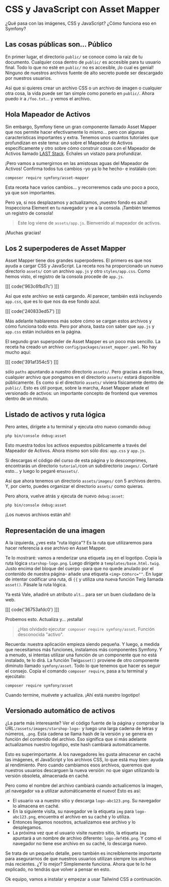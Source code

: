 # CSS y JavaScript con Asset Mapper

¿Qué pasa con las imágenes, CSS y JavaScript? ¿Cómo funciona eso en Symfony?

## Las cosas públicas son... Público

En primer lugar, el directorio `public/` se conoce como la raíz de tu documento. Cualquier cosa dentro de `public/` es accesible para tu usuario final. Todo lo que no esté en `public/` no es accesible, ¡lo cual es genial! Ninguno de nuestros archivos fuente de alto secreto puede ser descargado por nuestros usuarios.

Así que si quieres crear un archivo CSS o un archivo de imagen o cualquier otra cosa, la vida puede ser tan simple como ponerlo en `public/`. Ahora puedo ir a `/foo.txt`... y vemos el archivo.

## Hola Mapeador de Activos

Sin embargo, Symfony tiene un gran componente llamado Asset Mapper que nos permite hacer efectivamente lo mismo... pero con algunas características importantes y extra. Tenemos unos cuantos tutoriales que profundizan en este tema: uno sobre el Mapeador de Activos específicamente y otro sobre cómo construir cosas con el Mapeador de Activos llamado [LAST Stack](https://symfonycasts.com/screencast/last-stack). Échales un vistazo para profundizar.

¡Pero vamos a sumergirnos en las amistosas aguas del Mapeador de Activos! Confirma todos tus cambios -yo ya lo he hecho- e instálalo con:

```terminal
composer require symfony/asset-mapper
```

Esta receta hace varios cambios... y recorreremos cada uno poco a poco, ya que son importantes.

Pero ya, si nos desplazamos y actualizamos, ¡nuestro fondo es azul! Inspecciona Element en tu navegador y ve a la consola. ¡También tenemos un registro de consola!

> Este log viene de `assets/app.js`. Bienvenido al mapeador de activos.

¡Muchas gracias!

## Los 2 superpoderes de Asset Mapper

Asset Mapper tiene dos grandes superpoderes. El primero es que nos ayuda a cargar CSS y JavaScript. La receta nos ha proporcionado un nuevo directorio `assets/` con un archivo `app.js` y otro `styles/app.css`. Como hemos visto, el registro de la consola procede de `app.js`. 

[[[ code('963c6fbd7c') ]]]

Así que este archivo se está cargando. Al parecer, también está incluyendo `app.css`, que es lo que nos da ese fondo azul.

[[[ code('240833ed57') ]]]

Más adelante hablaremos más sobre cómo se cargan estos archivos y cómo funciona todo esto. Pero por ahora, basta con saber que `app.js` y `app.css` están incluidos en la página.

El segundo gran superpoder de Asset Mapper es un poco más sencillo. La receta ha creado un archivo `config/packages/asset_mapper.yaml`. No hay mucho aquí:

[[[ code('391af354c5') ]]]

sólo `paths` apuntando a nuestro directorio `assets/`. Pero gracias a esta línea, cualquier archivo que pongamos en el directorio `assets/` estará disponible públicamente. Es como si el directorio `assets/` viviera físicamente dentro de `public/`. Esto es útil porque, sobre la marcha, Asset Mapper añade el versionado de activos: un importante concepto de frontend que veremos dentro de un minuto.

## Listado de activos y ruta lógica

Pero antes, dirígete a tu terminal y ejecuta otro nuevo comando `debug`:

```terminal
php bin/console debug:asset
```

Esto muestra todos los activos expuestos públicamente a través del Mapeador de Activos. Ahora mismo son sólo dos: `app.css` y `app.js`. 

Si descargas el código del curso de esta página y lo descomprimes, encontrarás un directorio `tutorial/`con un subdirectorio `images/`. Cortaré esto... y luego lo pegaré en`assets/`.

Así que ahora tenemos un directorio `assets/images/` con 5 archivos dentro. Y, por cierto, puedes organizar el directorio `assets/` como quieras.

Pero ahora, vuelve atrás y ejecuta de nuevo `debug:asset`:

```terminal-silent
php bin/console debug:asset
```

¡Los nuevos archivos están ahí!

## Representación de una imagen

A la izquierda, ¿ves esta "ruta lógica"? Es la ruta que utilizaremos para hacer referencia a ese archivo en Asset Mapper.

Te lo mostraré: vamos a renderizar una etiqueta `img` en el logotipo. Copia la ruta lógica `starshop-logo.png`. Luego dirígete a `templates/base.html.twig`. Justo encima del bloque del cuerpo -para que no quede anulado por el contenido de nuestra página- añade una etiqueta `<img>` con`src=""`. En lugar de intentar codificar una ruta, di `{{` y utiliza una nueva función Twig llamada `asset()`. Pásale la ruta lógica.

Ya está Vale, añadiré un atributo `alt`... para ser un buen ciudadano de la web. 

[[[ code('36753afdc0') ]]]

Probemos esto. Actualiza y... ¡estalla!

> ¿Has olvidado ejecutar` composer require symfony/asset`. Función desconocida "activo".

Recuerda: nuestra aplicación empieza siendo pequeña. Y luego, a medida que necesitamos más funciones, instalamos más componentes Symfony. Y a menudo, si intentas utilizar una función de un componente que no está instalado, te lo dirá. La función Twig`asset()` proviene de otro componente diminuto llamado `symfony/asset`. Todo lo que tenemos que hacer es seguir el consejo. Copia el comando `composer require`, pasa a tu terminal y ejecútalo:

```terminal-silent
composer require symfony/asset
```

Cuando termine, muévete y actualiza. ¡Ahí está nuestro logotipo!

## Versionado automático de activos

¿La parte más interesante? Ver el código fuente de la página y comprobar la URL:`/assets/images/starshop-logo-` y luego una larga cadena de letras y números, `.png`. Esta cadena se llama hash de la versión y se genera en función del contenido del archivo. Eso significa que si más adelante actualizamos nuestro logotipo, este hash cambiará automáticamente.

Esto es superimportante. A los navegadores les gusta almacenar en caché las imágenes, el JavaScript y los archivos CSS, lo que está muy bien: ayuda al rendimiento. Pero cuando cambiamos esos archivos, queremos que nuestros usuarios descarguen la nueva versión: no que sigan utilizando la versión obsoleta, almacenada en caché.

Pero como el nombre del archivo cambiará cuando actualicemos la imagen, ¡el navegador va a utilizar automáticamente el nuevo! Esto es así:
* El usuario va a nuestro sitio y descarga `logo-abc123.png`. Su navegador lo almacena en caché.
* En la siguiente visita, su navegador ve la etiqueta `img` para `logo-abc123.png`, encuentra el archivo en su caché y lo utiliza.
* Entonces llegamos nosotros, actualizamos ese archivo y lo desplegamos.
* La próxima vez que el usuario visite nuestro sitio, la etiqueta `img` apuntará a un nombre de archivo diferente: `logo-def456.png`. Y como el navegador no tiene ese archivo en su caché, lo descarga nuevo.

Se trata de un pequeño detalle, pero también es increíblemente importante para asegurarnos de que nuestros usuarios utilizan siempre los archivos más recientes. ¿Y lo mejor? Simplemente funciona. Ahora que te lo he explicado, no tendrás que volver a pensar en esto.

Ok equipo, vamos a instalar y empezar a usar Tailwind CSS a continuación.
